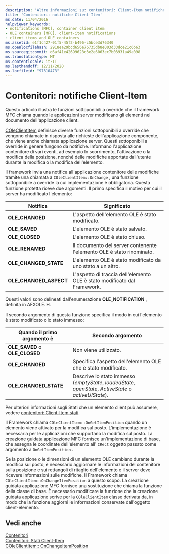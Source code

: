```yaml
---
description: 'Altre informazioni su: contenitori: Client-Item notifiche'
title: 'Contenitori: notifiche Client-Item'
ms.date: 11/04/2016
helpviewer_keywords:
- notifications [MFC], container client item
- OLE containers [MFC], client-item notifications
- client items and OLE containers
ms.assetid: e1f1c427-01f5-45f2-b496-c5bce3d76340
ms.openlocfilehash: 2918ea29bcd656e76735db8e003d33dce21c6b63
ms.sourcegitcommit: d6af41e42699628c3e2e6063ec7b03931a49a098
ms.translationtype: MT
ms.contentlocale: it-IT
ms.lasthandoff: 12/11/2020
ms.locfileid: "97310473"
---
```

# <a name="containers-client-item-notifications"></a>Contenitori: notifiche Client-Item

Questo articolo illustra le funzioni sottoponibili a override che il framework MFC chiama quando le applicazioni server modificano gli elementi nel documento dell'applicazione client.

[COleClientItem](reference/coleclientitem-class.md) definisce diverse funzioni sottoponibili a override che vengono chiamate in risposta alle richieste dell'applicazione componente, che viene anche chiamata applicazione server. Questi sottoponibili a override in genere fungono da notifiche. Informano l'applicazione contenitore di vari eventi, ad esempio lo scorrimento, l'attivazione o la modifica della posizione, nonché delle modifiche apportate dall'utente durante la modifica o la modifica dell'elemento.

Il framework invia una notifica all'applicazione contenitore delle modifiche tramite una chiamata a `COleClientItem::OnChange` , una funzione sottoponibile a override la cui implementazione è obbligatoria. Questa funzione protetta riceve due argomenti. Il primo specifica il motivo per cui il server ha modificato l'elemento:

|Notifica|Significato|
|------------------|-------------|
|**OLE_CHANGED**|L'aspetto dell'elemento OLE è stato modificato.|
|**OLE_SAVED**|L'elemento OLE è stato salvato.|
|**OLE_CLOSED**|L'elemento OLE è stato chiuso.|
|**OLE_RENAMED**|Il documento del server contenente l'elemento OLE è stato rinominato.|
|**OLE_CHANGED_STATE**|L'elemento OLE è stato modificato da uno stato a un altro.|
|**OLE_CHANGED_ASPECT**|L'aspetto di traccia dell'elemento OLE è stato modificato dal Framework.|

Questi valori sono delineati dall'enumerazione **OLE_NOTIFICATION** , definita in AFXOLE. H.

Il secondo argomento di questa funzione specifica il modo in cui l'elemento è stato modificato o lo stato immesso:

|Quando il primo argomento è|Secondo argomento|
|----------------------------|---------------------|
|**OLE_SAVED** o **OLE_CLOSED**|Non viene utilizzato.|
|**OLE_CHANGED**|Specifica l'aspetto dell'elemento OLE che è stato modificato.|
|**OLE_CHANGED_STATE**|Descrive lo stato immesso (*emptyState*, *loadedState*, *openState*, *ActiveState* o *activeUIState*).|

Per ulteriori informazioni sugli Stati che un elemento client può assumere, vedere [contenitori: Client-Item stati](containers-client-item-states.md).

Il Framework chiama `COleClientItem::OnGetItemPosition` quando un elemento viene attivato per la modifica sul posto. L'implementazione è necessaria per le applicazioni che supportano la modifica sul posto. La creazione guidata applicazione MFC fornisce un'implementazione di base, che assegna le coordinate dell'elemento all' `CRect` oggetto passato come argomento a `OnGetItemPosition` .

Se la posizione o le dimensioni di un elemento OLE cambiano durante la modifica sul posto, è necessario aggiornare le informazioni del contenitore sulla posizione e sui rettangoli di ritaglio dell'elemento e il server deve ricevere informazioni sulle modifiche. Il Framework chiama `COleClientItem::OnChangeItemPosition` a questo scopo. La creazione guidata applicazione MFC fornisce una sostituzione che chiama la funzione della classe di base. È necessario modificare la funzione che la creazione guidata applicazione scrive per la `COleClientItem` classe derivata da, in modo che la funzione aggiorni le informazioni conservate dall'oggetto client-elemento.

## <a name="see-also"></a>Vedi anche

[Contenitori](containers.md)<br/>
[Contenitori: Stati Client-Item](containers-client-item-states.md)<br/>
[COleClientItem:: OnChangeItemPosition](reference/coleclientitem-class.md#onchangeitemposition)

